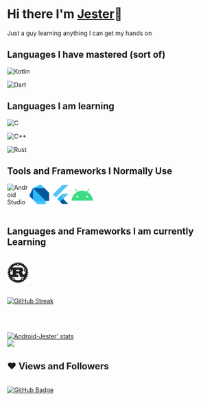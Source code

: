 # Hi there I'm <a href="https://github.com/Android-Jester">Jester</a>👋  
  <p>Just a guy learning anything I can get my hands on</p>

## Languages I have mastered (sort of)
   ![Kotlin](https://img.shields.io/badge/kotlin-purple?style=for-the-badge&logo=kotlin)

   ![Dart](https://img.shields.io/badge/dart-blue?style=for-the-badge&logo=dart)
## Languages I am learning
![C](https://img.shields.io/badge/c-orange?style=for-the-badge&logo=c)

![C++](https://img.shields.io/badge/c++-orange?style=for-the-badge&logo=c)

![Rust](https://img.shields.io/badge/rust-orange?style=for-the-badge&logo=rust)
<br/>

## Tools and Frameworks I Normally Use
<div>

<img align="left" alt="Android Studio" width="50px" src="https://1.bp.blogspot.com/-LgTa-xDiknI/X4EflN56boI/AAAAAAAAPuk/24YyKnqiGkwRS9-_9suPKkfsAwO4wHYEgCLcBGAsYHQ/s0/image9.png"/>

<img align="left" alt="Dart" width="50px" src="https://raw.githubusercontent.com/github/explore/80688e429a7d4ef2fca1e82350fe8e3517d3494d/topics/dart/dart.png" />

<img align="left" alt="Flutter" width="50px" src="https://raw.githubusercontent.com/github/explore/80688e429a7d4ef2fca1e82350fe8e3517d3494d/topics/flutter/flutter.png" />

<img align="left" alt="Android SDK" width="50px" src="https://raw.githubusercontent.com/github/explore/8baf984947f4d9c32006bd03fa4c51ff91aadf8d/topics/android/android.png" />
</div>
<br /><br /><br /><br />

## Languages and Frameworks I am currently Learning
<br/>
<div>
<img align="left" alt="Rust" width="50px" src="https://raw.githubusercontent.com/github/explore/80688e429a7d4ef2fca1e82350fe8e3517d3494d/topics/rust/rust.png" /> 
</div>
<br/>
<br/>
<br/>
<br/>


[![GitHub Streak](https://streak-stats.demolab.com?user=Android-Jester&theme=material-palenight&hide_border=true&border_radius=20&date_format=%5BY%20%5DM%20j&fire=EB5454&currStreakNum=EB5454)](https://git.io/streak-stats)
<br/>
<br/>
<br/>
<br/>


[![Android-Jester' stats](https://github-readme-stats.vercel.app/api?username=Android-Jester&show_icons=true&theme=tokyonight&title_color=blue&scount_private=true)](https://lk-readme-stats.vercel.app/)
<br/>
<a href="https://lk-readme-stats.vercel.app">
  <img src="https://github-readme-stats.vercel.app/api/top-langs/?username=Android-Jester&hide=html&theme=tokyonight&title_color=blue&count_private=true&layout=compact">
</a>

## ❤ Views and Followers
<!-- <a href="https://github.com/Sami64/github-profile-views-counter">
    <img src="https://komarev.com/ghpvc/?username=Android-Jester">
</a> -->
<br/>
<a href="https://github.com/Sami64?tab=followers"><img src="https://img.shields.io/github/followers/Android-Jester?label=Followers&style=social" alt="GitHub Badge"></a>
